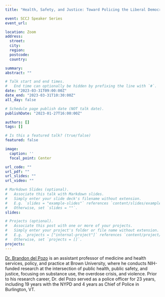 ```yaml
---
title: "Health, Safety, and Justice: Toward Policing the Liberal Democracy"

event: SCCJ Speaker Series
event_url: 

location: Zoom
address:
  street: 
  city: 
  region: 
  postcode: 
  country: 

summary: 
abstract: ""

# Talk start and end times.
#   End time can optionally be hidden by prefixing the line with `#`.
date: "2023-03-31T09:00:00Z"
date_end: "2023-03-31T10:30:00Z"
all_day: false

# Schedule page publish date (NOT talk date).
publishDate: "2023-01-27T16:00:00Z"

authors: []
tags: []

# Is this a featured talk? (true/false)
featured: false

image:
  caption: ''
  focal_point: Center

url_code: ""
url_pdf: ""
url_slides: ""
url_video: ""

# Markdown Slides (optional).
#   Associate this talk with Markdown slides.
#   Simply enter your slide deck's filename without extension.
#   E.g. `slides = "example-slides"` references `content/slides/example-slides.md`.
#   Otherwise, set `slides = ""`.
slides:

# Projects (optional).
#   Associate this post with one or more of your projects.
#   Simply enter your project's folder or file name without extension.
#   E.g. `projects = ["internal-project"]` references `content/project/deep-learning/index.md`.
#   Otherwise, set `projects = []`.
projects:
---
```


[Dr. Brandon del  Pozo](https://brandondelpozo.com/) is an assistant professor of medicine and health services, policy, and practice at Brown University, where he conducts NIH-funded research at the intersection of public health, public safety, and justice, focusing on substance use, the overdose crisis, and violence. Prior to his research career, Dr. del Pozo served as a police officer for 23 years, including 19 years with the NYPD and 4 years as Chief of Police in Burlington, VT.